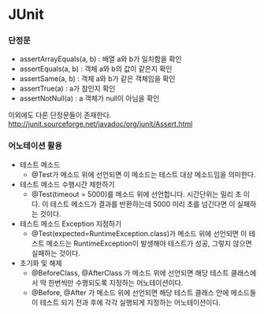 # JUnit

### 단정문

-   assertArrayEquals(a, b) : 배열 a와 b가 일치함을 확인
-   assertEquals(a, b) : 객체 a와 b의 값이 같은지 확인
-   assertSame(a, b) : 객체 a와 b가 같은 객체임을 확인
-   assertTrue(a) : a가 참인지 확인
-   assertNotNull(a) : a 객체가 null이 아님을 확인

이외에도 다른 단정문들이 존재한다.
http://junit.sourceforge.net/javadoc/org/junit/Assert.html

### 어노테이션 활용

-   테스트 메소드
    -   @Test가 메소드 위에 선언되면 이 메소드는 테스트 대상 메소드임을 의미한다.
-   테스트 메소드 수행시간 제한하기
    -   @Test(timeout = 5000)를 메소드 위에 선언합니다. 시간단위는 밀리 초 이다. 이 테스트 메소드가 결과를 반환하는데 5000 미리 초를 넘긴다면 이 실패하는 것이다.
-   테스트 메소드 Exception 지정하기
    -   @Test(expected=RuntimeException.class)가 메소드 위에 선언되면 이 테스트 메소드는 RuntimeException이 발생해야 테스트가 성공, 그렇지 않으면 실패하는 것이다.
-   초기화 및 해제
    -   @BeforeClass, @AfterClass 가 메소드 위에 선언되면 해당 테스트 클래스에서 딱 한번씩만 수행되도록 지정하는 어노테이션이다.
    -   @Before, @After 가 메소드 위에 선언되면 해당 테스트 클래스 안에 메소드들이 테스트 되기 전과 후에 각각 실행되게 지정하는 어노테이션이다.
